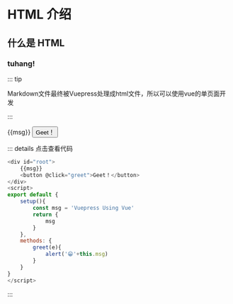 
# HTML 介绍

## 什么是 HTML

### tuhang!
::: tip 

Markdown文件最终被Vuepress处理成html文件，所以可以使用vue的单页面开发

:::



<div id="root">
    {{msg}}
    <button @click="greet">Geet！</button>
</div>


::: details 点击查看代码

```js
<div id="root">
    {{msg}}
    <button @click="greet">Geet！</button>
</div>
<script>
export default {
    setup(){
        const msg = 'Vuepress Using Vue'
        return {
            msg
        }
    },
    methods: {
        greet(e){
            alert('😁'+this.msg)
        }
    }
}
</script>
```

:::







<script>

export default {
    setup(){
        const msg = 'Vuepress Using Vue'
        return {
            msg
        }
    },
    methods: {
        greet(e){
            alert('😁'+this.msg)
        }
    }
}
</script>